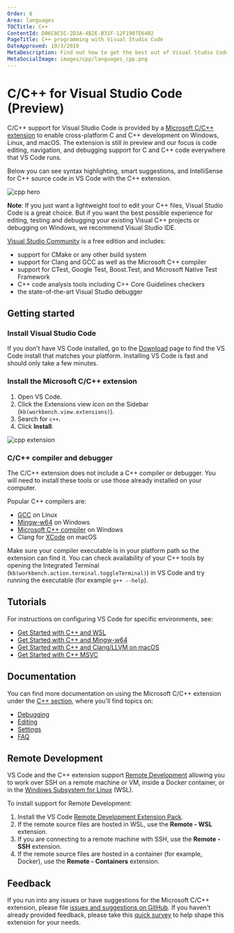 ```yaml
---
Order: 8
Area: languages
TOCTitle: C++
ContentId: D06C8C5C-2D3A-4B2E-B31F-12F1907E6402
PageTitle: C++ programming with Visual Studio Code
DateApproved: 10/3/2019
MetaDescription: Find out how to get the best out of Visual Studio Code and C++.
MetaSocialImage: images/cpp/languages_cpp.png
---
```

# C/C++ for Visual Studio Code (Preview)

C/C++ support for Visual Studio Code is provided by a [Microsoft C/C++ extension](https://marketplace.visualstudio.com/items?itemName=ms-vscode.cpptools) to enable cross-platform C and C++ development on Windows, Linux, and macOS. The extension is still in preview and our focus is code editing, navigation, and debugging support for C and C++ code everywhere that VS Code runs.

Below you can see syntax highlighting, smart suggestions, and IntelliSense for C++ source code in VS Code with the C++ extension.

![cpp hero](images/cpp/cpp-hero.png)

**Note**: If you just want a lightweight tool to edit your C++ files, Visual Studio Code is a great choice. But if you want the best possible experience for editing, testing and debugging your existing Visual C++ projects or debugging on Windows, we recommend Visual Studio IDE.

[Visual Studio Community](https://visualstudio.microsoft.com/vs/community) is a free edition and includes:

- support for CMake or any other build system
- support for Clang and GCC as well as the Microsoft C++ compiler
- support for CTest, Google Test, Boost.Test, and Microsoft Native Test Framework
- C++ code analysis tools including C++ Core Guidelines checkers
- the state-of-the-art Visual Studio debugger

## Getting started

### Install Visual Studio Code

If you don't have VS Code installed, go to the [Download](/download) page to find the VS Code install that matches your platform. Installing VS Code is fast and should only take a few minutes.

### Install the Microsoft C/C++ extension

1. Open VS Code.
1. Click the Extensions view icon on the Sidebar (`kb(workbench.view.extensions)`).
1. Search for `c++`.
1. Click **Install**.

![cpp extension](images/cpp/cpp-extension.png)

### C/C++ compiler and debugger

The C/C++ extension does not include a C++ compiler or debugger. You will need to install these tools or use those already installed on your computer.

Popular C++ compilers are:

- [GCC](https://gcc.gnu.org/) on Linux
- [Mingw-w64](http://www.mingw-w64.org/) on Windows
- [Microsoft C++ compiler](https://docs.microsoft.com/cpp/build/building-on-the-command-line?view=vs-2019) on Windows
- Clang for [XCode](https://developer.apple.com/xcode/) on macOS

Make sure your compiler executable is in your platform path so the extension can find it. You can check availability of your C++ tools by opening the Integrated Terminal (`kb(workbench.action.terminal.toggleTerminal)`) in VS Code and try running the executable (for example `g++ --help`).

## Tutorials

For instructions on configuring VS Code for specific environments, see:

- [Get Started with C++ and WSL](/docs/cpp/config-wsl.md)
- [Get Started with C++ and Mingw-w64](/docs/cpp/config-mingw.md)
- [Get Started with C++ and Clang/LLVM on macOS](/docs/cpp/config-clang-mac.md)
- [Get Started with C++ MSVC](/docs/cpp/config-msvc.md)

## Documentation

You can find more documentation on using the Microsoft C/C++ extension under the [C++ section](/docs/cpp), where you'll find topics on:

- [Debugging](/docs/cpp/cpp-debug.md)
- [Editing](/docs/cpp/cpp-ide.md)
- [Settings](/docs/cpp/customize-default-settings-cpp.md)
- [FAQ](/docs/cpp/faq-cpp.md)

## Remote Development

VS Code and the C++ extension support [Remote Development](/docs/remote/remote-overview.md) allowing you to work over SSH on a remote machine or VM, inside a Docker container, or in the [Windows Subsystem for Linux](https://docs.microsoft.com/windows/wsl) (WSL).

To install support for Remote Development:

1. Install the VS Code [Remote Development Extension Pack](https://marketplace.visualstudio.com/items?itemName=ms-vscode-remote.vscode-remote-extensionpack).
1. If the remote source files are hosted in WSL, use the **Remote - WSL** extension.
1. If you are connecting to a remote machine with SSH, use the **Remote - SSH** extension.
1. If the remote source files are hosted in a container (for example, Docker), use the **Remote - Containers** extension.

## Feedback

If you run into any issues or have suggestions for the Microsoft C/C++ extension, please file [issues and suggestions on GitHub](https://github.com/Microsoft/vscode-cpptools/issues). If you haven't already provided feedback, please take this [quick survey](https://www.research.net/r/VBVV6C6) to help shape this extension for your needs.
